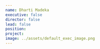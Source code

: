 ```yaml
---
name: Dharti Madeka
executive: false
director: false
lead: false
position:  
project:  
image: ../assets/default_exec_image.png
---
```

